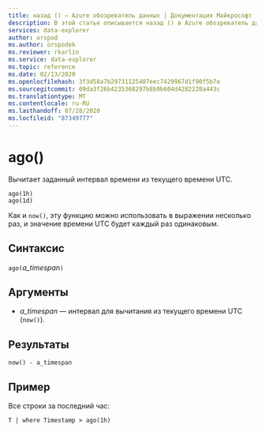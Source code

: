 ```yaml
---
title: назад () — Azure обозреватель данных | Документация Майкрософт
description: В этой статье описывается назад () в Azure обозреватель данных.
services: data-explorer
author: orspod
ms.author: orspodek
ms.reviewer: rkarlin
ms.service: data-explorer
ms.topic: reference
ms.date: 02/13/2020
ms.openlocfilehash: 3f3d58a7b29731125407eec7429967d1f90f5b7e
ms.sourcegitcommit: 09da3f26b4235368297b8b9b604d4282228a443c
ms.translationtype: MT
ms.contentlocale: ru-RU
ms.lasthandoff: 07/28/2020
ms.locfileid: "87349777"
---
```

# <a name="ago"></a>ago()

Вычитает заданный интервал времени из текущего времени UTC.

```kusto
ago(1h)
ago(1d)
```

Как и `now()`, эту функцию можно использовать в выражении несколько раз, и значение времени UTC будет каждый раз одинаковым.

## <a name="syntax"></a>Синтаксис

`ago(`*a_timespan*`)`

## <a name="arguments"></a>Аргументы

* *a_timespan* — интервал для вычитания из текущего времени UTC (`now()`).

## <a name="returns"></a>Результаты

`now() - a_timespan`

## <a name="example"></a>Пример

Все строки за последний час:

```kusto
T | where Timestamp > ago(1h)
```